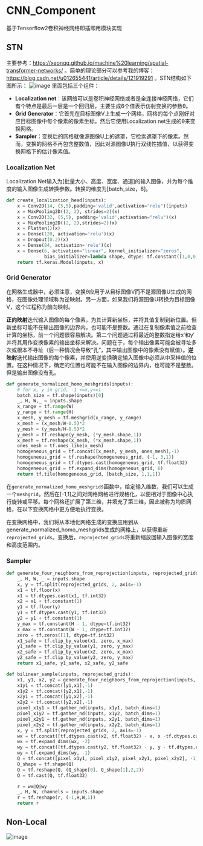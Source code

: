 # CNN_Component
基于Tensorflow2卷积神经网络即插即用模块实现


## STN
主要参考：https://xeonqq.github.io/machine%20learning/spatial-transformer-networks/ 。简单的理论部分可以参考我的博客：https://blog.csdn.net/u012655441/article/details/121919291 。STN结构如下图所示：
![image](https://user-images.githubusercontent.com/27406337/145952361-5d738cbc-ca73-40ce-bd89-4244b81358d6.png)
里面包括三个组件：
- **Localization net**：该网络可以是卷积神经网络或者是全连接神经网络，它们有个特点是最后一层是一个回归层，主要生成6个值表示仿射变换的参数θ。
- **Grid Generator**：它首先在目标图像V上生成一个网格，网格的每个点刚好对应目标图像中每个像素的像素坐标。然后它使用Localization net生成的θ来变换网格。
- **Sampler**：变换后的网格就像源图像U上的遮罩，它检索遮罩下的像素。然而，变换的网格不再包含整数值，因此对源图像U执行双线性插值，以获得变换网格下的估计像素值。

### Localization Net

Localization Net输入为\[批量大小、高度、宽度、通道]的输入图像，并为每个维度的输入图像生成转换参数。转换的维度为\[batch_size，6]。
```python
def create_localization_head(inputs):
    x = Conv2D(14, (5,5),padding='valid',activation="relu")(inputs)
    x = MaxPooling2D((2, 2), strides=2)(x)
    x = Conv2D(32, (5,5), padding='valid',activation="relu")(x)
    x = MaxPooling2D((2, 2),strides=2)(x)
    x = Flatten()(x)    
    x = Dense(120, activation='relu')(x)
    x = Dropout(0.2)(x)
    x = Dense(84, activation='relu')(x)
    x = Dense(6, activation="linear", kernel_initializer="zeros",
              bias_initializer=lambda shape, dtype: tf.constant([1,0,0,0,1,0], dtype=dtype))(x) # 6 elements to describe the transformation
    return tf.keras.Model(inputs, x)
```

### Grid Generator

在网格生成器中，必须注意，变换θ应用于从目标图像V而不是源图像U生成的网格，在图像处理领域称为逆映射。另一方面，如果我们将源图像U转换为目标图像V，这个过程称为前向映射。

**正向映射**迭代输入图像的每个像素，为其计算新坐标，并将其值复制到新位置。但新坐标可能不在输出图像的边界内，也可能不是整数。通过在复制像素值之前检查计算的坐标，前一个问题很容易解决。第二个问题通过将最近的整数指定给x′和y′并将其用作变换像素的输出坐标来解决。问题在于，每个输出像素可能会被寻址多次或根本不寻址（后一种情况会导致“孔”，其中输出图像中的像素没有赋值）。**逆映射**迭代输出图像的每个像素，并使用逆变换确定输入图像中必须从中采样值的位置。在这种情况下，确定的位置也可能不在输入图像的边界内，也可能不是整数。但是输出图像没有孔。

```python
def generate_normalized_homo_meshgrids(inputs):
    # for x, y in grid, -1 <=x,y<=1
    batch_size = tf.shape(inputs)[0]
    _, H, W,_ = inputs.shape
    x_range = tf.range(W)
    y_range = tf.range(H) 
    x_mesh, y_mesh = tf.meshgrid(x_range, y_range)
    x_mesh = (x_mesh/W-0.5)*2
    y_mesh = (y_mesh/H-0.5)*2
    y_mesh = tf.reshape(y_mesh, (*y_mesh.shape,1))
    x_mesh = tf.reshape(x_mesh, (*x_mesh.shape,1))
    ones_mesh = tf.ones_like(x_mesh)
    homogeneous_grid = tf.concat([x_mesh, y_mesh, ones_mesh],-1)
    homogeneous_grid = tf.reshape(homogeneous_grid, (-1, 3,1))
    homogeneous_grid = tf.dtypes.cast(homogeneous_grid, tf.float32)
    homogeneous_grid = tf.expand_dims(homogeneous_grid, 0)
    return tf.tile(homogeneous_grid, [batch_size, 1,1,1])
```

在```generate_normalized_homo_meshgrid```s函数中，给定输入维数，我们可以生成一个```meshgrid```。然后在[-1,1]之间对网格网格进行规格化，以便相对于图像中心执行旋转或平移。每个网格还扩展了第三维，并填充了第三维，因此被称为均质网格，在以下变换网格中更方便地执行变换。

在变换网格中，我们将从本地化网络生成的变换应用到从generate_normalized_homo_meshgrids生成的网格上，以获得重新```reprojected_grids```。变换后，```reprojected_grids```将重新缩放回输入图像的宽度和高度范围内。

### Sampler
```python
def generate_four_neighbors_from_reprojection(inputs, reprojected_grids):
    _, H, W, _ = inputs.shape
    x, y = tf.split(reprojected_grids, 2, axis=-1)
    x1 = tf.floor(x)
    x1 = tf.dtypes.cast(x1, tf.int32)
    x2 = x1 + tf.constant(1) 
    y1 = tf.floor(y)
    y1 = tf.dtypes.cast(y1, tf.int32)
    y2 = y1 + tf.constant(1) 
    y_max = tf.constant(H - 1, dtype=tf.int32)
    x_max = tf.constant(W - 1, dtype=tf.int32)
    zero = tf.zeros([1], dtype=tf.int32)
    x1_safe = tf.clip_by_value(x1, zero, x_max)
    y1_safe = tf.clip_by_value(y1, zero, y_max)
    x2_safe = tf.clip_by_value(x2, zero, x_max)
    y2_safe = tf.clip_by_value(y2, zero, y_max)
    return x1_safe, y1_safe, x2_safe, y2_safe

def bilinear_sample(inputs, reprojected_grids):
    x1, y1, x2, y2 = generate_four_neighbors_from_reprojection(inputs, reprojected_grids)
    x1y1 = tf.concat([y1,x1],-1)
    x1y2 = tf.concat([y2,x1],-1)
    x2y1 = tf.concat([y1,x2],-1)
    x2y2 = tf.concat([y2,x2],-1)
    pixel_x1y1 = tf.gather_nd(inputs, x1y1, batch_dims=1)
    pixel_x1y2 = tf.gather_nd(inputs, x1y2, batch_dims=1)
    pixel_x2y1 = tf.gather_nd(inputs, x2y1, batch_dims=1)
    pixel_x2y2 = tf.gather_nd(inputs, x2y2, batch_dims=1)
    x, y = tf.split(reprojected_grids, 2, axis=-1)
    wx = tf.concat([tf.dtypes.cast(x2, tf.float32) - x, x -tf.dtypes.cast(x1, tf.float32)],-1)
    wx = tf.expand_dims(wx, -2)
    wy = tf.concat([tf.dtypes.cast(y2, tf.float32) - y, y - tf.dtypes.cast(y1, tf.float32)],-1)
    wy = tf.expand_dims(wy, -1)
    Q = tf.concat([pixel_x1y1, pixel_x1y2, pixel_x2y1, pixel_x2y2], -1)
    Q_shape = tf.shape(Q)
    Q = tf.reshape(Q, (Q_shape[0], Q_shape[1],2,2))
    Q = tf.cast(Q, tf.float32)

    r = wx@Q@wy
    _, H, W, channels = inputs.shape
    r = tf.reshape(r, (-1,H,W,1))
    return r
```

## Non-Local
![image](https://user-images.githubusercontent.com/27406337/146329854-5e1f5d7c-b69d-493e-8f88-60019b0eaae8.png)

